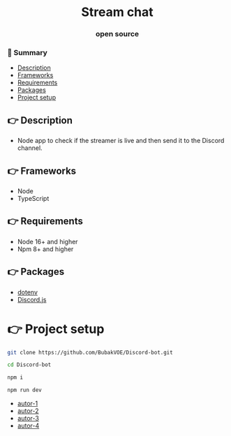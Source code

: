 ﻿<div align="center">

# Stream chat
### open source

</div>

### :notebook_with_decorative_cover: Summary

-   [Description](#point_right-description)
-   [Frameworks](#point_right-frameworks)
-   [Requirements](#point_right-requirements)
-   [Packages](#point_right-packages)
-   [Project setup](#point_right-project-setup)


## :point_right: Description
- Node app to check if the streamer is live and then send it to the Discord channel.

## :point_right: Frameworks

-   Node
-   TypeScript

## :point_right: Requirements

- Node 16+ and higher
- Npm 8+ and higher

## :point_right: Packages

- [dotenv](https://www.npmjs.com/package/dotenv)
- [Discord.js](https://discord.js.org/docs/packages/discord.js/14.16.2)

# :point_right: Project setup
```sh
git clone https://github.com/BubakVOE/Discord-bot.git
```
```sh
cd Discord-bot
```
```sh
npm i
```
```sh
npm run dev
```

-   [autor-1](https://ludwigtomas.cz/)
-   [autor-2](https://seznam.cz/)
-   [autor-3](https://seznam.cz/)
-   [autor-4](https://seznam.cz/)
